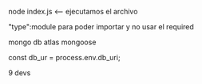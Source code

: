 
node index.js <-- ejecutamos el archivo





"type":module para poder importar y no usar el required



mongo db atlas
mongoose

const db_ur = process.env.db_uri;



9 devs






































































































































































































